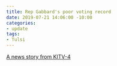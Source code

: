 ```yaml
---
title: Rep Gabbard's poor voting record
date: 2019-07-21 14:06:00 -10:00
categories:
- update
tags:
- Tulsi
---
```


[A news story from KITV-4 ](https://www.kitv.com/story/40798449/tulsi-gabbard-shown-to-have-poor-voting-attendance-records-in-congress?utm_medium=social&utm_source=twitter_KITV4)